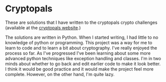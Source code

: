 <h1> Cryptopals </h1>

These are solutions that I have written to the cryptopals crypto challenges (available at the <a href="cryptopals.com"> cryptopals website</a>.)

The solutions are written in Python. When I started writing, I had little to no knowledge of python or programming. This project was a way for me to learn to code and to learn a bit about cryptography. I've really enjoyed the process so far. As I've progressed I've been learning about some more advanced python techniques like exception handling and classes. I'm in two minds about whether to go back and edit earlier code to make it look better. I think it would be good practice and it would make the project feel more complete. However, on the other hand, I'm quite lazy.

